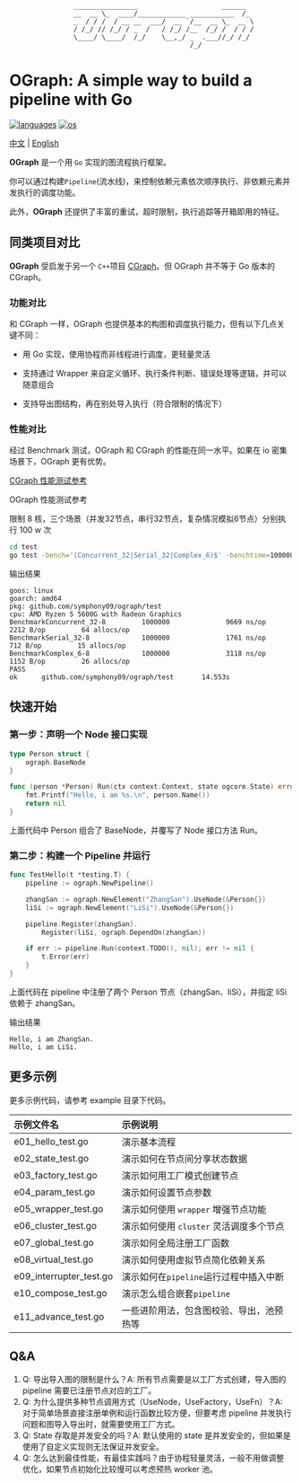                     ________________                     ______  
                    __  __ \_  ____/____________ ___________  /_ 
                    _  / / /  / __ __  ___/  __ `/__  __ \_  __ \
                    / /_/ // /_/ / _  /   / /_/ /__  /_/ /  / / /
                    \____/ \____/  /_/    \__,_/ _  .___//_/ /_/ 
    			                                 /_/             

# OGraph: A simple way to build a pipeline with Go

<p align="left">
  <a href="https://github.com/symphony09/ograph"><img src="https://badgen.net/badge/langs/Golang?list=1" alt="languages"></a>
  <a href="https://github.com/symphony09/ograph"><img src="https://badgen.net/badge/os/MacOS,Linux,Windows/cyan?list=1" alt="os"></a>
</p>

[中文](README.md) | [English](README_en.md)

**OGraph** 是一个用 `Go` 实现的图流程执行框架。

你可以通过构建`Pipeline`(流水线)，来控制依赖元素依次顺序执行、非依赖元素并发执行的调度功能。

此外，**OGraph** 还提供了丰富的重试，超时限制，执行追踪等开箱即用的特征。

## 同类项目对比

**OGraph** 受启发于另一个 `C++`项目 [CGraph](https://github.com/ChunelFeng/CGraph)。但 OGraph 并不等于 Go 版本的 CGraph。

### 功能对比

和 CGraph 一样，OGraph 也提供基本的构图和调度执行能力，但有以下几点关键不同：

*   用 Go 实现，使用协程而非线程进行调度，更轻量灵活

*   支持通过 Wrapper 来自定义循环、执行条件判断、错误处理等逻辑，并可以随意组合

*   支持导出图结构，再在别处导入执行（符合限制的情况下）

### 性能对比

经过 Benchmark 测试，OGraph 和 CGraph 的性能在同一水平。如果在 io 密集场景下，OGraph 更有优势。

[CGraph 性能测试参考](http://www.chunel.cn/archives/cgraph-compare-taskflow-v1)

OGraph 性能测试参考

限制 8 核，三个场景（并发32节点，串行32节点，复杂情况模拟6节点）分别执行 100 w 次

```bash
cd test
go test -bench='(Concurrent_32|Serial_32|Complex_6)$' -benchtime=1000000x -benchmem -cpu=8
```

输出结果

    goos: linux
    goarch: amd64
    pkg: github.com/symphony09/ograph/test
    cpu: AMD Ryzen 5 5600G with Radeon Graphics         
    BenchmarkConcurrent_32-8         1000000              9669 ns/op            2212 B/op         64 allocs/op
    BenchmarkSerial_32-8             1000000              1761 ns/op             712 B/op         15 allocs/op
    BenchmarkComplex_6-8             1000000              3118 ns/op            1152 B/op         26 allocs/op
    PASS
    ok      github.com/symphony09/ograph/test       14.553s

## 快速开始

### 第一步：声明一个 Node 接口实现

```go
type Person struct {
	ograph.BaseNode
}

func (person *Person) Run(ctx context.Context, state ogcore.State) error {
	fmt.Printf("Hello, i am %s.\n", person.Name())
	return nil
}
```

上面代码中 Person 组合了 BaseNode，并覆写了 Node 接口方法 Run。

### 第二步：构建一个 Pipeline 并运行

```go
func TestHello(t *testing.T) {
	pipeline := ograph.NewPipeline()

	zhangSan := ograph.NewElement("ZhangSan").UseNode(&Person{})
	liSi := ograph.NewElement("LiSi").UseNode(&Person{})

	pipeline.Register(zhangSan).
		Register(liSi, ograph.DependOn(zhangSan))

	if err := pipeline.Run(context.TODO(), nil); err != nil {
		t.Error(err)
	}
}
```

上面代码在 pipeline 中注册了两个 Person 节点（zhangSan、liSi），并指定 liSi 依赖于 zhangSan。

输出结果

    Hello, i am ZhangSan.
    Hello, i am LiSi.

## 更多示例

更多示例代码，请参考 example 目录下代码。

| 示例文件名                     | 示例说明                      |
| :------------------------ | :------------------------ |
| e01\_hello\_test.go       | 演示基本流程                    |
| e02\_state\_test.go       | 演示如何在节点间分享状态数据            |
| e03\_factory\_test.go     | 演示如何用工厂模式创建节点             |
| e04\_param\_test.go       | 演示如何设置节点参数                |
| e05\_wrapper\_test.go     | 演示如何使用 `wrapper` 增强节点功能   |
| e06\_cluster\_test.go     | 演示如何使用 `cluster` 灵活调度多个节点 |
| e07\_global\_test.go      | 演示如何全局注册工厂函数              |
| e08\_virtual\_test.go     | 演示如何使用虚拟节点简化依赖关系          |
| e09\_interrupter\_test.go | 演示如何在`pipeline`运行过程中插入中断  |
| e10\_compose\_test.go     | 演示怎么组合嵌套`pipeline`        |
| e11\_advance\_test.go     | 一些进阶用法，包含图校验、导出，池预热等      |


## Q&A

1. Q: 导出导入图的限制是什么？A: 所有节点需要是以工厂方式创建，导入图的 pipeline 需要已注册节点对应的工厂。
2. Q: 为什么提供多种节点调用方式（UseNode，UseFactory，UseFn）？A: 对于简单场景直接注册单例和运行函数比较方便，但要考虑 pipeline 并发执行问题和图导入导出时，就需要使用工厂方式。
3. Q: State 存取是并发安全的吗？A: 默认使用的 state 是并发安全的，但如果是使用了自定义实现则无法保证并发安全。
4. Q: 怎么达到最佳性能，有最佳实践吗？由于协程轻量灵活，一般不用做调整优化，如果节点初始化比较慢可以考虑预热 worker 池。


